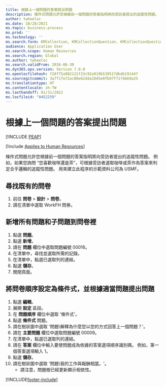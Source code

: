 ```yaml
---
title: 根據上一個問題的答案提出問題
description: 條件式問題允許您根據前一個問題的答案指明將向受訪者提出的追蹤性問題。
author: twheeloc
ms.date: 10/28/2021
ms.topic: business-process
ms.prod: ''
ms.technology: ''
ms.search.form: KMCollection, KMCollectionQuestion, KMCollectionQuestionTree, HcmLearningWorkspace
audience: Application User
ms.search.scope: Human Resources
ms.search.region: Global
ms.author: twheeloc
ms.search.validFrom: 2016-06-30
ms.dyn365.ops.version: Version 7.0.0
ms.openlocfilehash: f28f75a902121f23c92a919b539517dbdb191447
ms.sourcegitcommit: 3a7f1fe72ac08e62dda1045e0fb97f7174b69a25
ms.translationtype: HT
ms.contentlocale: zh-TW
ms.lasthandoff: 01/31/2022
ms.locfileid: "8452259"
---
```

# <a name="make-a-question-dependent-on-the-answer-of-the-previous-question"></a>根據上一個問題的答案提出問題


[!INCLUDE [PEAP](../includes/peap-1.md)]

[!include [Applies to Human Resources](../includes/applies-to-hr.md)]



條件式問題允許您根據前一個問題的答案指明將向受訪者提出的追蹤性問題。 例如，如果您詢問 “您喜歡咖啡還是茶”，可根據受訪者選取咖啡或茶作為答案來判定合乎邏輯的追蹤性問題。 用來建立此程序的示範資料公司為 USMF。


## <a name="find-the-existing-questionnaire"></a>尋找既有的問卷
1. 前往 **問卷** > **設計** > **問卷**。
2. 請在清單中選取 WorkFH 問券。

## <a name="add-all-questions-and-sub-questions-to-the-questionnaire"></a>新增所有問題和子問題到問卷裡
1. 點選 **問題**。
2. 點選 **新增**。
3. 請在 **問題** 欄位中選取問題編號 00016。
4. 在清單中，尋找並選取所需的記錄。
5. 在清單中，點選已選取列的連結。
6. 點選 **儲存**。
7. 關閉頁面。

## <a name="set-the-questionnaire-sequence-to-conditional-and-make-the-question-dependent-on-the-appropriate-question"></a>將問卷順序設定為條件式，並根據適當問題提出問題
1. 點選 **編輯**。
2. 展開 **設定** 區段。
3. 在 **問題順序** 欄位中選取 '條件式'。
4. 點選 **條件式** 問題。
5. 請在樹狀圖中選取 '問題\解釋為什麼您以您的方式回答上一個問題？'。
6. 請在 **主要問題** 欄位中選取問題編號 00009。
7. 在清單中，點選已選取列的連結。
8. 請在 **答案** 欄位中輸入要使問題成為依據的答案選項順序識別碼。 例如，第一個答案選項輸入 1。
9. 點選 **儲存**。
10. 請在樹狀圖中選取 '問題\我的工作與報酬相當。'。
    * 請注意，問題樹已經更新顯示相依性。  



[!INCLUDE[footer-include](../includes/footer-banner.md)]
